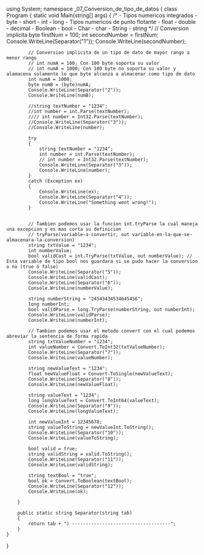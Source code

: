 using System;
namespace _07_Conversion_de_tipo_de_datos
{
    class Program
    {
        static void Main(string[] args)
        {
            /*
             - Tipos numericos integrados
                - byte
                - short
                - int
                - long
             - Tipos numericos de punto flotante
                - float
                - double
                - decimal
             - Boolean
                - bool
             - Char
                - char
             - String
                - string
             */
            // Conversion implicita
            byte firstNum = 100;
            int secondNumber = firstNum;
            Console.WriteLine(Separator("1"));
            Console.WriteLine(secondNumber);

            // Conversion implicita de un tipo de dato de mayor rango a menor rango
            // int numA = 100; Con 100 byte soporta su valor
            // int numA = 1000; Con 100 byte no soporta su valor y alamacena solamente lo que byte alcanza a almacenar como tipo de dato
            int numA = 1000;
            byte numB = (byte)numA;
            Console.WriteLine(Separator("2"));
            Console.WriteLine(numB);

            //string textNumber = "1234";
            //int number = int.Parse(textNumber);
            //// int number = Int32.Parse(textNumber);
            //Console.WriteLine(Separator("3"));
            //Console.WriteLine(number);

            try
            {
                string textNumber = "1234";
                int number = int.Parse(textNumber);
                // int number = Int32.Parse(textNumber);
                Console.WriteLine(Separator("3"));
                Console.WriteLine(number);
            }
            catch (Exception ex)
            {
                Console.WriteLine(ex);
                Console.WriteLine(Separator("4"));
                Console.WriteLine("Something went wrong!");
            }


            // Tambien podemos usar la funcion int.tryParse la cual maneja una excepcion y es mas corta su definicion
            // tryParse(variable-a-convertir, out variable-en-la-que-se-almacenara-la-conversion)
            string txtValue = "1234";
            int numberValue;
            bool validCast = int.TryParse(txtValue, out numberValue); // Esta variable de tipo bool nos guardara si se pudo hacer la conversion o no (true ó false)
            Console.WriteLine(Separator("5"));
            Console.WriteLine(validCast);
            Console.WriteLine(Separator("6"));
            Console.WriteLine(numberValue);

            string numberString = "24543434534645456";
            long numberInt;
            bool validParse = long.TryParse(numberString, out numberInt);
            Console.WriteLine(validParse);
            Console.WriteLine(numberInt);

            // Tambien podemos usar el metodo convert con el cual podemos abreviar la sentencia de forma rapida
            string txtValueNumber = "1234";
            int valueNumber = Convert.ToInt32(txtValueNumber);
            Console.WriteLine(Separator("7"));
            Console.WriteLine(valueNumber);

            string newValueText = "1234";
            float newValueFloat = Convert.ToSingle(newValueText);
            Console.WriteLine(Separator("8"));
            Console.WriteLine(newValueFloat);

            string valueText = "1234";
            long longValueText = Convert.ToInt64(valueText);
            Console.WriteLine(Separator("9"));
            Console.WriteLine(longValueText);

            int newValueInt = 12345678;
            string valueToString = newValueInt.ToString();
            Console.WriteLine(Separator("10"));
            Console.WriteLine(valueToString);

            bool valid = true;
            string validString = valid.ToString();
            Console.WriteLine(Separator("11"));
            Console.WriteLine(validString);

            string textBool = "true";
            bool ok = Convert.ToBoolean(textBool);
            Console.WriteLine(Separator("12"));
            Console.WriteLine(ok);

        }

        public static string Separator(string tab)
        {
            return tab + ") ------------------------------------";
        }
    }
}